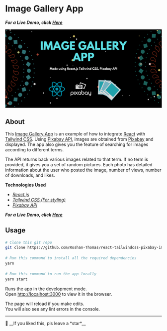 # Image Gallery App

***For a Live Demo, click [Here](https://react-image-gallery-app.netlify.app/)***

![Thumbnail](/img/thumb.png)

## About
This [Image Gallery App](https://react-image-gallery-app.netlify.app/) is an example of how to integrate [React](https://reactjs.org/) with [Tailwind CSS](https://tailwindcss.com/). Using [Pixabay API](https://pixabay.com/service/about/api/), images are obtained from [Pixabay](https://pixabay.com/) and displayed. The app also gives you the feature of searching for images according to different terms. 

The API returns back various images related to that term. If no term is provided, it gives you a set of random pictures. Each photo has detailed information about the user who posted the image, number of views, number of downloads, and likes. 

__Technologies Used__
- [_React.js_](https://reactjs.org/) 
- [_Tailwind CSS (For styling)_](https://tailwindcss.com/)
- [_Pixabay API_](https://pixabay.com/service/about/api/)

***For a Live Demo, click [Here](https://react-image-gallery-app.netlify.app/)***


## Usage
```sh
# Clone this git repo 
git clone https://github.com/Roshan-Thomas/react-tailwindcss-pixabay-image-gallery.git

# Run this command to install all the required dependencies
yarn

# Run this command to run the app locally
yarn start
```
Runs the app in the development mode.<br />
Open [http://localhost:3000](http://localhost:3000) to view it in the browser.

The page will reload if you make edits.<br />
You will also see any lint errors in the console.

<hr>
🌟 __If you liked this, pls leave a *star*__


